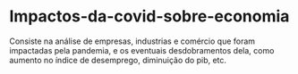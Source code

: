# Impactos-da-covid-sobre-economia
Consiste na análise de empresas, industrias e comércio que foram impactadas pela pandemia, e os eventuais desdobramentos dela, como aumento no índice de desemprego, diminuição do pib, etc.
